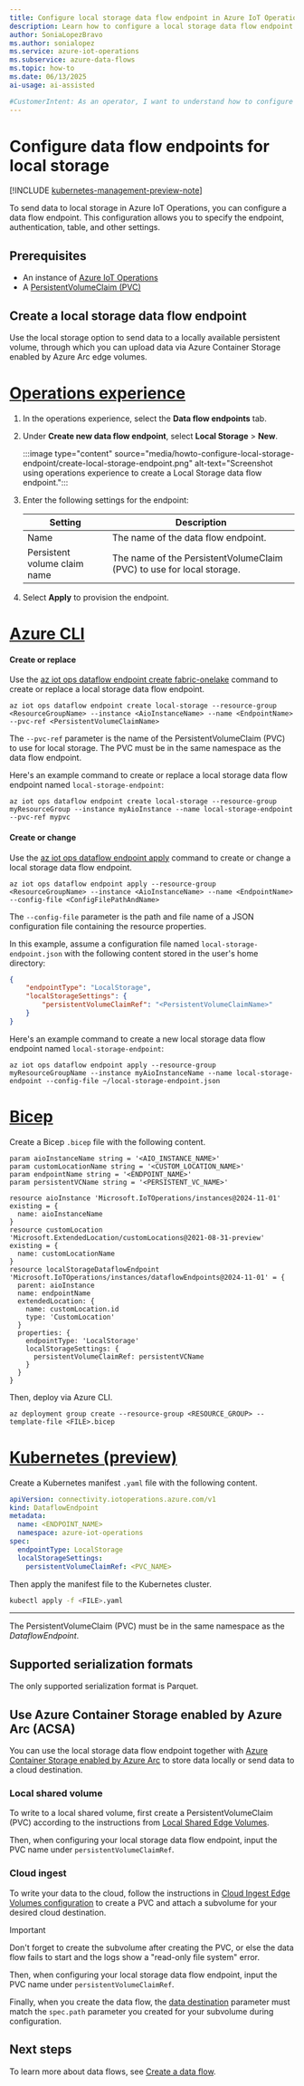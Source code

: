 ```yaml
---
title: Configure local storage data flow endpoint in Azure IoT Operations
description: Learn how to configure a local storage data flow endpoint in Azure IoT Operations.
author: SoniaLopezBravo
ms.author: sonialopez
ms.service: azure-iot-operations
ms.subservice: azure-data-flows
ms.topic: how-to
ms.date: 06/13/2025
ai-usage: ai-assisted

#CustomerIntent: As an operator, I want to understand how to configure a local storage data flow endpoint so that I can create a data flow.
---
```


# Configure data flow endpoints for local storage

[!INCLUDE [kubernetes-management-preview-note](../includes/kubernetes-management-preview-note.md)]

To send data to local storage in Azure IoT Operations, you can configure a data flow endpoint. This configuration allows you to specify the endpoint, authentication, table, and other settings.

## Prerequisites

- An instance of [Azure IoT Operations](../deploy-iot-ops/howto-deploy-iot-operations.md)
- A [PersistentVolumeClaim (PVC)](https://kubernetes.io/docs/concepts/storage/persistent-volumes/)

## Create a local storage data flow endpoint

Use the local storage option to send data to a locally available persistent volume, through which you can upload data via Azure Container Storage enabled by Azure Arc edge volumes.

# [Operations experience](#tab/portal)

1. In the operations experience, select the **Data flow endpoints** tab.
1. Under **Create new data flow endpoint**, select **Local Storage** > **New**.

    :::image type="content" source="media/howto-configure-local-storage-endpoint/create-local-storage-endpoint.png" alt-text="Screenshot using operations experience to create a Local Storage data flow endpoint.":::

1. Enter the following settings for the endpoint:

    | Setting               | Description                                                             |
    | --------------------- | ------------------------------------------------------------------------------------------------- |
    | Name                  | The name of the data flow endpoint.                                      |
    | Persistent volume claim name | The name of the PersistentVolumeClaim (PVC) to use for local storage.                        |

1. Select **Apply** to provision the endpoint.

# [Azure CLI](#tab/cli)

#### Create or replace

Use the [az iot ops dataflow endpoint create fabric-onelake](/cli/azure/iot/ops/dataflow/endpoint/create#az-iot-ops-dataflow-endpoint-create-local-storage) command to create or replace a local storage data flow endpoint.

```azurecli
az iot ops dataflow endpoint create local-storage --resource-group <ResourceGroupName> --instance <AioInstanceName> --name <EndpointName> --pvc-ref <PersistentVolumeClaimName>
```

The `--pvc-ref` parameter is the name of the PersistentVolumeClaim (PVC) to use for local storage. The PVC must be in the same namespace as the data flow endpoint.

Here's an example command to create or replace a local storage data flow endpoint named `local-storage-endpoint`:

```azurecli
az iot ops dataflow endpoint create local-storage --resource-group myResourceGroup --instance myAioInstance --name local-storage-endpoint --pvc-ref mypvc
```

#### Create or change

Use the [az iot ops dataflow endpoint apply](/cli/azure/iot/ops/dataflow/endpoint#az-iot-ops-dataflow-endpoint-apply) command to create or change a local storage data flow endpoint.

```azurecli
az iot ops dataflow endpoint apply --resource-group <ResourceGroupName> --instance <AioInstanceName> --name <EndpointName> --config-file <ConfigFilePathAndName>
```

The `--config-file` parameter is the path and file name of a JSON configuration file containing the resource properties.

In this example, assume a configuration file named `local-storage-endpoint.json` with the following content stored in the user's home directory:

```json
{
    "endpointType": "LocalStorage",
    "localStorageSettings": {
        "persistentVolumeClaimRef": "<PersistentVolumeClaimName>"
    }
}
```

Here's an example command to create a new local storage data flow endpoint named `local-storage-endpoint`:

```azurecli
az iot ops dataflow endpoint apply --resource-group myResourceGroupName --instance myAioInstanceName --name local-storage-endpoint --config-file ~/local-storage-endpoint.json
```

# [Bicep](#tab/bicep)

Create a Bicep `.bicep` file with the following content.

```bicep
param aioInstanceName string = '<AIO_INSTANCE_NAME>'
param customLocationName string = '<CUSTOM_LOCATION_NAME>'
param endpointName string = '<ENDPOINT_NAME>'
param persistentVCName string = '<PERSISTENT_VC_NAME>'

resource aioInstance 'Microsoft.IoTOperations/instances@2024-11-01' existing = {
  name: aioInstanceName
}
resource customLocation 'Microsoft.ExtendedLocation/customLocations@2021-08-31-preview' existing = {
  name: customLocationName
}
resource localStorageDataflowEndpoint 'Microsoft.IoTOperations/instances/dataflowEndpoints@2024-11-01' = {
  parent: aioInstance
  name: endpointName
  extendedLocation: {
    name: customLocation.id
    type: 'CustomLocation'
  }
  properties: {
    endpointType: 'LocalStorage'
    localStorageSettings: {
      persistentVolumeClaimRef: persistentVCName
    }
  }
}
```

Then, deploy via Azure CLI.

```azurecli
az deployment group create --resource-group <RESOURCE_GROUP> --template-file <FILE>.bicep
```

# [Kubernetes (preview)](#tab/kubernetes)

Create a Kubernetes manifest `.yaml` file with the following content.

```yaml
apiVersion: connectivity.iotoperations.azure.com/v1
kind: DataflowEndpoint
metadata:
  name: <ENDPOINT_NAME>
  namespace: azure-iot-operations
spec:
  endpointType: LocalStorage
  localStorageSettings:
    persistentVolumeClaimRef: <PVC_NAME>
```

Then apply the manifest file to the Kubernetes cluster.

```bash
kubectl apply -f <FILE>.yaml
```

---

The PersistentVolumeClaim (PVC) must be in the same namespace as the *DataflowEndpoint*.

## Supported serialization formats

The only supported serialization format is Parquet.

## Use Azure Container Storage enabled by Azure Arc (ACSA)

You can use the local storage data flow endpoint together with [Azure Container Storage enabled by Azure Arc](/azure/azure-arc/container-storage/release-notes) to store data locally or send data to a cloud destination.

### Local shared volume

To write to a local shared volume, first create a PersistentVolumeClaim (PVC) according to the instructions from [Local Shared Edge Volumes](/azure/azure-arc/container-storage/tutorial-create-local-shared-volume).

Then, when configuring your local storage data flow endpoint, input the PVC name under `persistentVolumeClaimRef`.

### Cloud ingest

To write your data to the cloud, follow the instructions in [Cloud Ingest Edge Volumes configuration](/azure/azure-arc/container-storage/howto-configure-cloud-ingest-subvolumes) to create a PVC and attach a subvolume for your desired cloud destination.

> [!IMPORTANT]
> Don't forget to create the subvolume after creating the PVC, or else the data flow fails to start and the logs show a "read-only file system" error.

Then, when configuring your local storage data flow endpoint, input the PVC name under `persistentVolumeClaimRef`.

Finally, when you create the data flow, the [data destination](howto-create-dataflow.md#configure-data-destination-topic-container-or-table) parameter must match the `spec.path` parameter you created for your subvolume during configuration.

## Next steps

To learn more about data flows, see [Create a data flow](howto-create-dataflow.md).